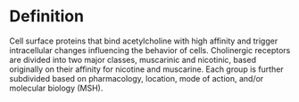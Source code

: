 Definition
==========
Cell surface proteins that bind acetylcholine with high affinity and trigger intracellular changes influencing the behavior of cells. Cholinergic receptors are divided into two major classes, muscarinic and nicotinic, based originally on their affinity for nicotine and muscarine. Each group is further subdivided based on pharmacology, location, mode of action, and/or molecular biology (MSH).